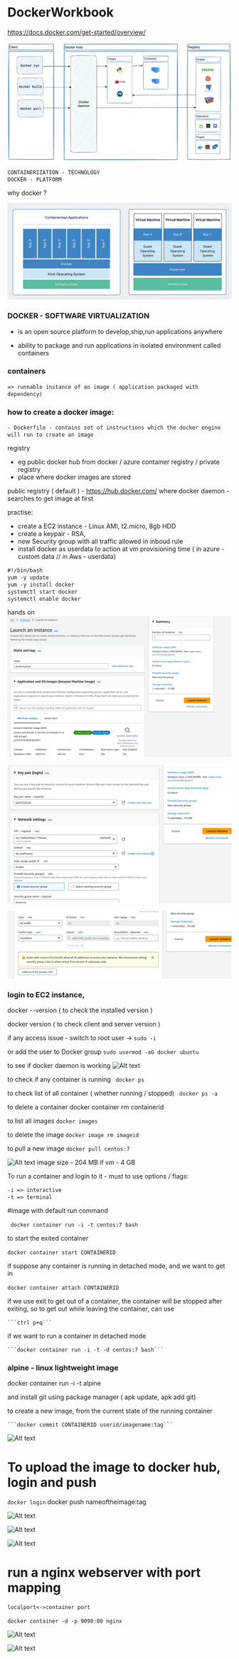 
# DockerWorkbook

https://docs.docker.com/get-started/overview/

![Alt text](image.png)

    CONTAINERIZATION - TECHNOLOGY
    DOCKER - PLATFORM

why docker ?

![Alt text](image-5.png)

### DOCKER  - SOFTWARE VIRTUALIZATION
 - is an open source platform to develop,ship,run applications anywhere
 

 - ability to package and run applications in isolated environment called containers

### containers 
    => runnable instance of an image ( application packaged with dependency)

### how to create a docker image:
    - Dockerfile - contains set of instructions which the docker engine will run to create an image



registry 
- eg public docker hub from docker / azure container registry / private registry
- place where docker images are stored

public registry ( default ) - https://hub.docker.com/
where docker daemon - searches to get image at first


practise:

- create a EC2 instance - Linux AMI, t2.micro, 8gb HDD
- create a keypair - RSA, 
- new Security group with all traffic allowed in inboud rule
- install docker as userdata to action at vm provisioning time ( in azure - custom data // in Aws - userdata)


```
#!/bin/bash
yum -y update
yum -y install docker
systemctl start docker
systemctl enable docker

```

hands on
![Alt text](image-1.png)

![Alt text](image-2.png)

![Alt text](image-3.png)

### login to EC2 instance,

docker --version ( to check the installed version )

docker version ( to check client and server version )

if any access issue - 
switch to root user -> ```sudo -i```

or add the user to Docker group
``` sudo usermod -aG docker ubuntu  ```

to see if docker daemon is working 
![Alt text](image-4.png)

to check if any container is running
``` docker ps```

to check list of all container ( whether running / stopped)
``` docker ps -a```

to delete a container
docker container rm containerid

to list all images
```docker images```

to delete the image
```docker image rm imageid```

to pull a new image
```docker pull centos:7```


![Alt text](image-6.png)
image size - 204 MB
if vm - 4 GB



To run a container and login to it - must to use options / flags:

    -i => interactive
    -t => terminal

#image with default run command

``` docker container run -i -t centos:7 bash```

to start the exited container

```docker container start CONTAINERID```

if suppose any container is running in detached mode, and we want to get in

```docker container attach CONTAINERID```

if we use exit to get out of a container, the container will be stopped after exiting, so to get out while leaving the container, can use 
    
    ```ctrl p+q```


if we want to run a container in detached mode

    ```docker container run -i -t -d centos:7 bash```


### alpine - linux lightweight image

docker container run -i -t alpine

and install git using package manager ( apk update, apk add git)


to create a new image, from the current state of the running container

    ```docker commit CONTAINERID userid/imagename:tag```


![Alt text](image-7.png)


# To upload the image to docker hub, login and push
`docker login`
docker push nameoftheimage:tag

![Alt text](image-8.png)

 ![Alt text](image-10.png)
 

 ![Alt text](image-11.png)

 # run a nginx webserver with port mapping

    localport<->container port
    
 ```docker container -d -p 9090:80 nginx```

 ![Alt text](image-12.png)

 ![Alt text](image-13.png)